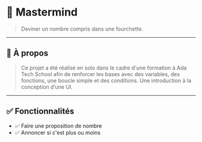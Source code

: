 # 🧠 Mastermind

> Deviner un nombre compris dans une fourchette.

---

## 📌 À propos

> Ce projet a été réalisé en solo dans le cadre d'une formation à Ada Tech School afin de renforcer les bases avec des variables, des fonctions, une boucle simple et des conditions. Une introduction à la conception d’une UI.

---

## ✅ Fonctionnalités

- ✅ Faire une proposition de nombre
- ✅ Annoncer si c'est plus ou moins
